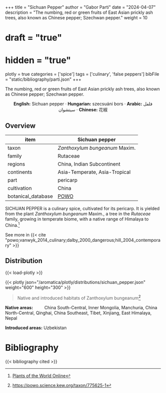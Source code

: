 +++
title = "Sichuan Pepper"
author = "Gabor Parti"
date = "2024-04-07"
description = "The numbing, red or green fruits of East Asian prickly ash trees, also known as Chinese pepper; Szechwan pepper."
weight = 10
# draft = "true"
# hidden = "true"
plotly = true
categories = ['spice']
tags = ['culinary', 'false peppers']
bibFile = "static/bibliography/parti.json"
+++

The numbing, red or green fruits of East Asian prickly ash trees, also known as Chinese pepper; Szechwan pepper.

 [<i class="fab fa-wikipedia-w"></i>](https://en.wikipedia.org/wiki/Sichuan_pepper)<center>

**English:** Sichuan pepper · **Hungarian:** szecsuáni bors · **Arabic:** <span class="arabic-text" dir="rtl">فلفل سيتشوان</span> · **Chinese:** <span class="traditional-chinese-text">花椒</span>

</center>

## Overview

|       item       |                   Sichuan pepper                  |
|------------------|---------------------------------------------------|
|       taxon      |           *Zanthoxylum bungeanum* Maxim.          |
|      family      |                      Rutaceae                     |
|      regions     |             China, Indian Subcontinent            |
|    continents    |           Asia-Temperate, Asia-Tropical           |
|       part       |                      pericarp                     |
|    cultivation   |                       China                       |
|botanical_database|[POWO](https://powo.science.kew.org/taxon/775625-1)|

SICHUAN PEPPER is a culinary spice, cultivated for its pericarp. It is yielded from the plant *Zanthoxylum bungeanum* Maxim., a tree in the *Rutaceae* family, growing in temperate biome, with a native range of Himalaya to China.[^powo_Sichuan pepper]

[^powo_Sichuan pepper]: [Plants of the World Online](https://powo.science.kew.org)

 See more in  {{< cite "powo;vanwyk_2014_culinary;dalby_2000_dangerous;hill_2004_contemporary" >}}



## Distribution

{{< load-plotly >}}

{{< plotly json="/aromatica/plotly/distributions/sichuan_pepper.json" weight="600" height="300" >}}

>Native and introduced habitats of Zanthoxylum bungeanum[^powo]

[^powo]: https://powo.science.kew.org/taxon/775625-1

<p style="text-align:left;">

**Native areas:** &ensp; &ensp; &ensp; China South-Central, Inner Mongolia, Manchuria, China North-Central, Qinghai, China Southeast, Tibet, Xinjiang, East Himalaya, Nepal

**Introduced areas:** Uzbekistan

</p>



# Bibliography

{{< bibliography cited >}}

